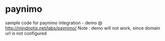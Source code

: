 # paynimo
sample code for paynimo integration - demo @ http://mindnotix.net/labs/paynimo/
Note : demo will not work, since domain url is not configured
